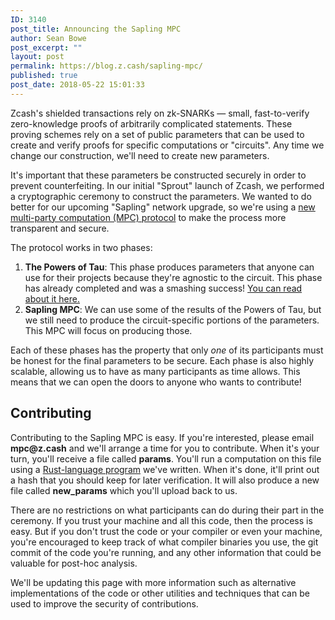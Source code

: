 ```yaml
---
ID: 3140
post_title: Announcing the Sapling MPC
author: Sean Bowe
post_excerpt: ""
layout: post
permalink: https://blog.z.cash/sapling-mpc/
published: true
post_date: 2018-05-22 15:01:33
---
```

Zcash's shielded transactions rely on zk-SNARKs <span class="ILfuVd yZ8quc">— small, fast-to-verify zero-knowledge proofs of arbitrarily complicated statements. These proving schemes rely on a set of public parameters that can be used to create and verify proofs for specific computations or "circuits". Any time we change our construction, we'll need to create new parameters.</span>

It's important that these parameters be constructed securely in order to prevent counterfeiting. In our initial "Sprout" launch of Zcash, we performed a cryptographic ceremony to construct the parameters. We wanted to do better for our upcoming "Sapling" network upgrade, so we're using a <a href="https://eprint.iacr.org/2017/1050">new multi-party computation (MPC) protocol</a> to make the process more transparent and secure.

The protocol works in two phases:
<ol>
 	<li><strong>The Powers of Tau</strong>: This phase produces parameters that anyone can use for their projects because they're agnostic to the circuit. This phase has already completed and was a smashing success! <a href="https://z.cash.foundation//blog/conclusion-of-powers-of-tau/">You can read about it here.</a></li>
 	<li><strong>Sapling MPC</strong>: We can use some of the results of the Powers of Tau, but we still need to produce the circuit-specific portions of the parameters. This MPC will focus on producing those.</li>
</ol>
Each of these phases has the property that only <em>one</em> of its participants must be honest for the final parameters to be secure. Each phase is also highly scalable, allowing us to have as many participants as time allows. This means that we can open the doors to anyone who wants to contribute!
<h2>Contributing</h2>
Contributing to the Sapling MPC is easy. If you're interested, please email <strong>mpc@z.cash</strong> and we'll arrange a time for you to contribute. When it's your turn, you'll receive a file called <strong>params</strong>. You'll run a computation on this file using a <a href="https://github.com/zcash-hackworks/sapling-mpc">Rust-language program</a> we've written. When it's done, it'll print out a hash that you should keep for later verification. It will also produce a new file called <strong>new_params</strong> which you'll upload back to us.

There are no restrictions on what participants can do during their part in the ceremony. If you trust your machine and all this code, then the process is easy. But if you don't trust the code or your compiler or even your machine, you're encouraged to keep track of what compiler binaries you use, the git commit of the code you're running, and any other information that could be valuable for post-hoc analysis.

We'll be updating this page with more information such as alternative implementations of the code or other utilities and techniques that can be used to improve the security of contributions.